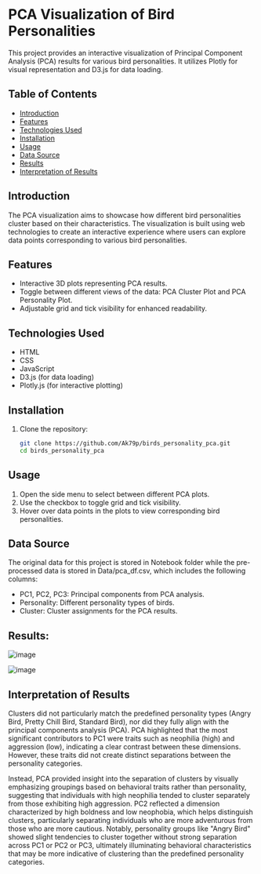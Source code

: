 # PCA Visualization of Bird Personalities

This project provides an interactive visualization of Principal Component Analysis (PCA) results for various bird personalities. It utilizes Plotly for visual representation and D3.js for data loading.

## Table of Contents
- [Introduction](#introduction)
- [Features](#features)
- [Technologies Used](#technologies-used)
- [Installation](#installation)
- [Usage](#usage)
- [Data Source](#data-source)
- [Results](#results)
- [Interpretation of Results](#interpretation-of-results)

## Introduction
The PCA visualization aims to showcase how different bird personalities cluster based on their characteristics. The visualization is built using web technologies to create an interactive experience where users can explore data points corresponding to various bird personalities.

## Features
- Interactive 3D plots representing PCA results.
- Toggle between different views of the data: PCA Cluster Plot and PCA Personality Plot.
- Adjustable grid and tick visibility for enhanced readability.

## Technologies Used
- HTML
- CSS
- JavaScript
- D3.js (for data loading)
- Plotly.js (for interactive plotting)

## Installation
1. Clone the repository:
   ```bash
   git clone https://github.com/Ak79p/birds_personality_pca.git
   cd birds_personality_pca

## Usage
1. Open the side menu to select between different PCA plots.
2. Use the checkbox to toggle grid and tick visibility.
3. Hover over data points in the plots to view corresponding bird personalities.

## Data Source
The original data for this project is stored in Notebook folder while the pre-processed data is stored in Data/pca_df.csv, which includes the following columns:

- PC1, PC2, PC3: Principal components from PCA analysis.
- Personality: Different personality types of birds.
- Cluster: Cluster assignments for the PCA results.

## Results:
![image](https://github.com/user-attachments/assets/e8ff10ce-63ef-4bb1-a234-e9e13bbe5900)

![image](https://github.com/user-attachments/assets/81a016ea-dc48-42ee-85ca-7970979c315a)

## Interpretation of Results
Clusters did not particularly match the predefined personality types (Angry Bird, Pretty Chill Bird, Standard Bird), nor did they fully align with the principal components analysis (PCA). PCA highlighted that the most significant contributors to PC1 were traits such as neophilia (high) and aggression (low), indicating a clear contrast between these dimensions. However, these traits did not create distinct separations between the personality categories.

Instead, PCA provided insight into the separation of clusters by visually emphasizing groupings based on behavioral traits rather than personality, suggesting that individuals with high neophilia tended to cluster separately from those exhibiting high aggression. PC2 reflected a dimension characterized by high boldness and low neophobia, which helps distinguish clusters, particularly separating individuals who are more adventurous from those who are more cautious. Notably, personality groups like "Angry Bird" showed slight tendencies to cluster together without strong separation across PC1 or PC2 or PC3, ultimately illuminating behavioral characteristics that may be more indicative of clustering than the predefined personality categories.
